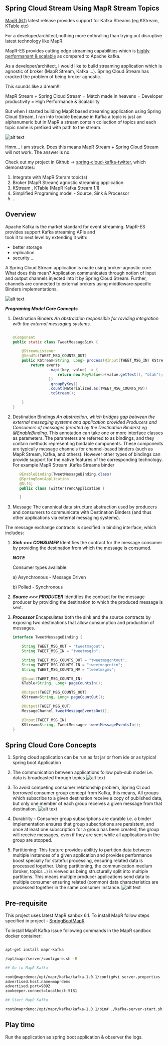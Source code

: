 ## Spring Cloud Stream Using MapR Stream Topics

[MapR (6.1)](https://mapr.com/blog/mapr-6-1-simplifies-the-development-of-ai-and-analytics-applications/)  latest 
release provides support for Kafka Streams (eg KStream, KTable etc)

For a developer/architect,nothing more enthralling than trying out disruptive latest technology like MapR.

MapR-ES provides cutting edge streaming capabilities which is [highly performanant & scalable](https://mapr.com/blog/kafka-vs-mapr-streams-why-mapr/) 
as compared to Apache kafka. 

As a developer/architect, I would like to build streaming application which is agnostic of broker 
(MapR Stream, Kafka ...). Spring Cloud Stream has cracked the problem of being broker agnostic.

This sounds like a dream!!! 

MapR Stream + Spring Cloud Stream = Match made in heavens = Developer productivity = High Performance & Scalability

But when I started building MapR based streaming application using Spring Cloud Stream, I ran into trouble because
in Kafka a topic is just an alphanumeric but in MapR a stream contain collection of topics and each topic name is 
prefixed with path to the stream.

![alt text](MapRStreamTopicVsKafka.jpg) 

Hmm... I am struck. Does this means MapR Stream + Spring Cloud Stream will not work. The answer is no.

Check out my project in Github -> [spring-cloud-kafka-twitter](https://github.com/mgorav/SpringCloudKafkaStreamTwitterTrend), which demonstrates:
1. Integrate with MapR Steram topic(s)
2. Broker (MapR Stream) agnostic streaming application
3. KStream , KTable (MapR Kafka Stream 1.1)
4. Simplified Programing model - Source, Sink & Processor
5. ..

## Overview 
Apache Kafka is the market standard for event streaming. MapR-ES provides support Kafka streaming APIs and  
took it to next level by extending it with:
- better storage
- replication
- security ...

A Spring Cloud Stream application is made using broker-agnostic core. What does this mean? Application communicates 
through notion of input and output channels injected into it by Spring Cloud Stream. Further, channels are connected to 
external brokers using middleware-specific Binders implementations.

![alt text](SpringCloudStreamingApp.jpg) 

_**Programing Model Core Concepts**_
1. Destination Binders
    _An abstraction responsible for roviding integration with the external messaging systems._
    ```java
    
    @Component
    public static class TweetMessageSink {

        @StreamListener
        @SendTo(TWEET_MSG_COUNTS_OUT)
        public KStream<String, Long> process(@Input(TWEET_MSG_IN) KStream<String, TweetMessage> events) {
            return events
                    .map((key, value) -> {
                        return new KeyValue<>(value.getText(), "blah");
                    })
                    .groupByKey()
                    .count(Materialized.as(TWEET_MSG_COUNTS_MV))
                    .toStream();

        }
    }

    ```
    
2. Destination Bindings
    _An abstraction, which bridges gap between the external messaging systems and application provided Producers and 
    Consumers of messages (created by the Destination Binders) eg @EnableBinding._
    This annotation can take one or more interface classes as parameters. The parameters are referred to as bindings, 
    and they contain methods representing bindable components. These components are typically message channels 
    for channel-based binders (such as MapR Stream, Kafka, and others). However other types of bindings can provide 
    support for the native features of the corresponding technology. For example MapR Stream ,Kafka Streams binder 
    
    ```java
       @EnableBinding(TweetMessageBinding.class)
       @SpringBootApplication
       @Slf4j
       public class TwitterTrendApplication {
    
       }
    ```
    
 

3. Message
   The canonical data structure abstraction used by producers and consumers to communicate with Destination Binders 
   (and thus other applications via external messaging systems).
   
  The message exchange contracts is specified in binding interface, which includes: 
  
  1. _**Sink <<< CONSUMER**_
        Identifies the contract for the message consumer by providing the destination from which the message is consumed.
          
        _**NOTE**_ 
        
        Consumer types available:
        
        a) Asynchronous - Message Driven
        
        b) Polled - Synchronous
              
  2. _**Source <<< PRODUCER**_
        Identifies the contract for the message producer by providing the destination to which the produced message is sent.
      
  3. _**Processor**_
        Encapsulates both the sink and the source contracts by exposing two destinations that allow consumption and 
        production of messages.
   
     ```java
     interface TweetMessageBinding {
     
         String TWEET_MSG_OUT = "tweetmsgout";
         String TWEET_MSG_IN = "tweetmsgin";
     
         String TWEET_MSG_COUNTS_OUT = "tweetmsgcntout";
         String TWEET_MSG_COUNTS_IN = "tweetmsgcntin";
         String TWEET_MSG_COUNTS_MV = "tweetmsgmv";
     
         @Input(TWEET_MSG_COUNTS_IN)
         KTable<String, Long> pageCountsIn();
     
         @Output(TWEET_MSG_COUNTS_OUT)
         KStream<String, Long> pageCountOut();
     
         @Output(TWEET_MSG_OUT)
         MessageChannel tweetMessageEventsOut();
     
         @Input(TWEET_MSG_IN)
         KStream<String, TweetMessage> tweetMessageEventsIn();
     }
     ```    
    
   
## Spring Cloud Core Concepts
1. Spring cloud application can be run as fat jar or from ide or as typical spring boot Application

2. The communication between applications follow pub-sub model i.e. data is broadcasted through topics
   ![alt text](SpringCloudStreamPubSub.jpg)
   
3. To avoid  competing consumer relationship problem, Spring CLoud borrowed consumer group concept from Kafka, this means, 
   All groups which subscribe to a given destination receive a copy of published data, but only one member of each group 
   receives a given message from that destination.
   ![alt text](SpringCloudStreamConsumerGroup.jpg)
        
4. Durability - Consumer group subscriptions are durable i.e. a binder implementation ensures that group subscriptions 
   are persistent, and once at least one subscription for a group has been created, the group will receive messages,
    even if they are sent while all applications in the group are stopped.
    
5. Partitioning: This feature provides abilitty to partition data between multiple instances of a given application and
   provides performance boost specially for stateful processing, ensuring related data is processed together. Using 
   partitioning, the communication medium (broker, topics ..) is viewed as being structurally split into multiple
   partitions. This means multiple producer applications send data to multiple consumer ensuring related (common) data
   characteristics are processed together in the same consumer instance.
   ![alt text](SpringCloudStreamPartition.jpg)
## Pre-requisite

This project uses latest MapR sanbox 6.1. To install MapR follow steps specified in project - [SpringBootMapR](https://github.com/mgorav/SpringBootMapR)

To install MapR Kafka issue following commands in the MapR sandbox docker container:

```bash

apt-get install mapr-kafka

/opt/mapr/server/configure.sh -R

## Go to MapR Kafka 

root@maprdemo:/opt/mapr/kafka/kafka-1.0.1/config#vi server.properties
advertised.host.name=maprdemo
advertised.port=9092
zookeeper.connect=localhost:5181

## Start MapR Kafka

root@maprdemo:/opt/mapr/kafka/kafka-1.0.1/bin# ./kafka-server-start.sh  ../config/server.properties

```

## Play time
  Run the application as spring boot application & observer the logs.




 